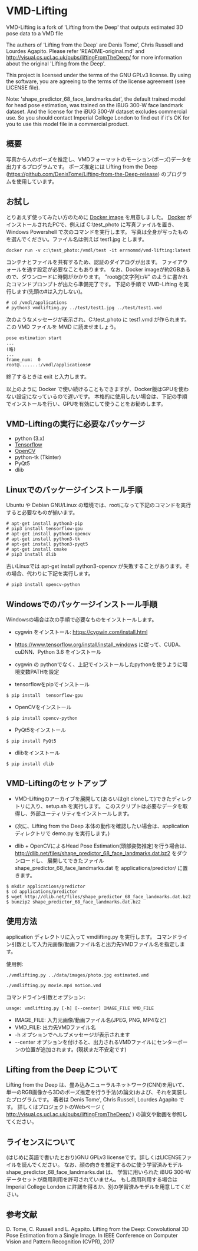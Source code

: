 # VMD-Lifting
VMD-Lifting is a fork of 'Lifting from the Deep' that outputs estimated 3D pose data to a VMD file

The authers of 'Lifting from the Deep' are Denis Tome', Chris Russell and Lourdes Agapito.
Please refer 'README-original.md' and http://visual.cs.ucl.ac.uk/pubs/liftingFromTheDeep/
for more information about the original 'Lifting from the Deep'.

This project is licensed under the terms of the GNU GPLv3 license. By using the software,
you are agreeing to the terms of the license agreement (see LICENSE file).

Note: 'shape_predictor_68_face_landmarks.dat', the default trained model for head pose estimation,
was trained on the iBUG 300-W face landmark dataset. And the license for the iBUG 300-W dataset
excludes commercial use. So you should contact Imperial College London to find out if it's OK for
you to use this model file in a commercial product.

## 概要

写真から人のポーズを推定し、VMDフォーマットのモーション(ポーズ)データを出力するプログラムです。
ポーズ推定には Lifting from the Deep (https://github.com/DenisTome/Lifting-from-the-Deep-release)
のプログラムを使用しています。

## お試し

とりあえず使ってみたい方のために [Docker image](https://hub.docker.com/r/errnommd/vmd-lifting) を用意しました。
[Docker](https://www.docker.com/) がインストールされたPCで、例えば C:\test_photo に写真ファイルを置き、
Windows Powershell で次のコマンドを実行します。
写真は全身が写ったものを選んでください。ファイル名は例えば test1.jpg とします。

```
docker run -v c:\test_photo:/vmdl/test -it errnommd/vmd-lifting:latest
```

コンテナとファイルを共有するため、認証のダイアログが出ます。
ファイアウォールを通す設定が必要なこともあります。
なお、Docker imageが約2GBあるので、ダウンロードに時間がかかります。
"root@(文字列):/#" のように書かれたコマンドプロンプトが出たら準備完了です。
下記の手順で VMD-Lifting を実行します(先頭の#は入力しない)。

```
# cd /vmdl/applications
# python3 vmdlifting.py ../test/test1.jpg ../test/test1.vmd
```

次のようなメッセージが表示され、C:\test_photo に test1.vmd が作られます。
この VMD ファイルを MMD に読ませましょう。

```
pose estimation start
...
(略)
...
frame_num:  0
root@.......:/vmdl/applications#

```

終了するときは exit と入力します。

以上のように Docker で使い続けることもできますが、Docker版はGPUを使わない設定になっているので遅いです。
本格的に使用したい場合は、下記の手順でインストールを行い、GPUを有効にして使うことをお勧めします。

## VMD-Liftingの実行に必要なパッケージ
- python (3.x)
- [Tensorflow](https://www.tensorflow.org/)
- [OpenCV](http://opencv.org/)
- python-tk (Tkinter)
- PyQt5
- dlib

## Linuxでのパッケージインストール手順

Ubuntu や Debian GNU/Linux の環境では、rootになって下記のコマンドを実行すると必要なものが揃います。

```
# apt-get install python3-pip
# pip3 install tensorflow-gpu
# apt-get install python3-opencv
# apt-get install python3-tk
# apt-get install python3-pyqt5
# apt-get install cmake
# pip3 install dlib
```

古いLinuxでは apt-get install python3-opencv が失敗することがあります。その場合、代わりに下記を実行します。

```
# pip3 install opencv-python
```

## Windowsでのパッケージインストール手順

Windowsの場合は次の手順で必要なものをインストールします。

- cygwin をインストール: https://cygwin.com/install.html

- https://www.tensorflow.org/install/install_windows に従って、CUDA、cuDNN、Python 3.6 をインストール

- cygwin の pythonでなく、上記でインストールしたpythonを使うように環境変数PATHを設定

- tensorflowをpipでインストール

`$ pip install  tensorflow-gpu`

- OpenCVをインストール

`$ pip install opencv-python`

- PyQt5をインストール

`$ pip install PyQt5`

- dlibをインストール

`$ pip install dlib`

## VMD-Liftingのセットアップ

- VMD-Liftingのアーカイブを展開して(あるいはgit cloneして)できたディレクトリに入り、setup.sh を実行します。
このスクリプトは必要なデータを取得し、外部ユーティリティをインストールします。
- (次に、Lifting from the Deep 本体の動作を確認したい場合は、application ディレクトリで demo.py を実行します。)

- dlib + OpenCVによるHead Pose Estimation(頭部姿勢推定)を行う場合は、
http://dlib.net/files/shape_predictor_68_face_landmarks.dat.bz2 をダウンロードし、
展開してできたファイル shape_predictor_68_face_landmarks.dat を applications/predictor/ に置きます。

```
$ mkdir applications/predictor
$ cd applications/predictor
$ wget http://dlib.net/files/shape_predictor_68_face_landmarks.dat.bz2
$ bunzip2 shape_predictor_68_face_landmarks.dat.bz2
```

## 使用方法

application ディレクトリに入って vmdlifting.py を実行します。
コマンドライン引数として入力元画像/動画ファイル名と出力先VMDファイル名を指定します。

使用例:

```
./vmdlifting.py ../data/images/photo.jpg estimated.vmd
```
```
./vmdlifting.py movie.mp4 motion.vmd
```

コマンドライン引数とオプション:

```
usage: vmdlifting.py [-h] [--center] IMAGE_FILE VMD_FILE
```

- IMAGE_FILE: 入力元画像/動画ファイル名(JPEG, PNG, MP4など)
- VMD_FILE: 出力先VMDファイル名
- -h オプションでヘルプメッセージが表示されます
- --center オプションを付けると、出力されるVMDファイルにセンターボーンの位置が追加されます。(現状まだ不安定です)

## Lifting from the Deep について

Lifting from the Deep は、畳み込みニューラルネットワーク(CNN)を用いて、
単一のRGB画像から3Dのポーズ推定を行う手法(の論文)および、それを実装したプログラムです。
著者は Denis Tome', Chris Russell, Lourdes Agapito です。
詳しくはプロジェクトのWebページ ( http://visual.cs.ucl.ac.uk/pubs/liftingFromTheDeep/ )
の論文や動画を参照してください。

## ライセンスについて
(はじめに英語で書いたとおり)GNU GPLv3 licenseです。詳しくはLICENSEファイルを読んでください。
なお、顔の向きを推定するのに使う学習済みモデル shape_predictor_68_face_landmarks.dat は、
学習に用いられた iBUG 300-W データセットが商用利用を許可されていません。
もし商用利用する場合は Imperial College London に許諾を得るか、別の学習済みモデルを用意してください。

## 参考文献

D. Tome, C. Russell and L. Agapito. Lifting from the Deep: Convolutional 3D Pose Estimation
from a Single Image. In IEEE Conference on Computer Vision and Pattern Recognition (CVPR), 2017
